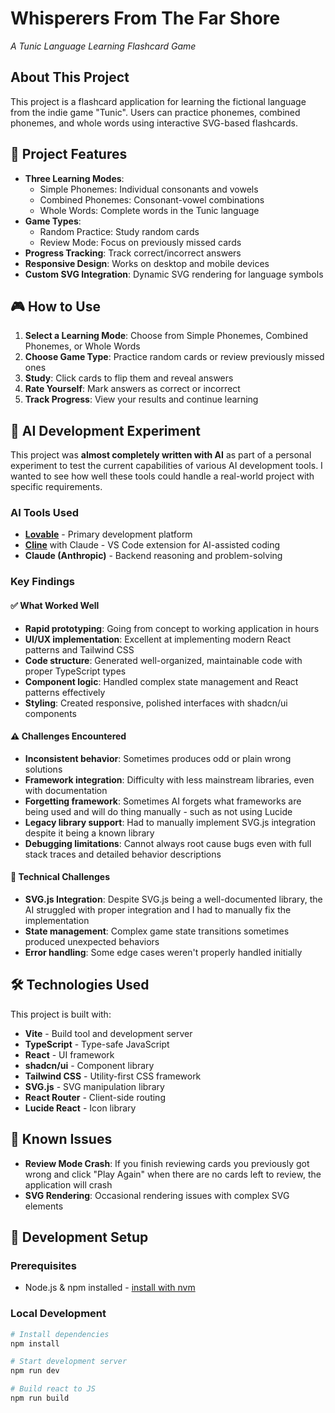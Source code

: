 # Whisperers From The Far Shore

_A Tunic Language Learning Flashcard Game_

## About This Project

This project is a flashcard application for learning the fictional language from the indie game "Tunic". Users can practice phonemes, combined phonemes, and whole words using interactive SVG-based flashcards.

## 🎯 Project Features

- **Three Learning Modes**:
  - Simple Phonemes: Individual consonants and vowels
  - Combined Phonemes: Consonant-vowel combinations
  - Whole Words: Complete words in the Tunic language
- **Game Types**:
  - Random Practice: Study random cards
  - Review Mode: Focus on previously missed cards
- **Progress Tracking**: Track correct/incorrect answers
- **Responsive Design**: Works on desktop and mobile devices
- **Custom SVG Integration**: Dynamic SVG rendering for language symbols

## 🎮 How to Use

1. **Select a Learning Mode**: Choose from Simple Phonemes, Combined Phonemes, or Whole Words
2. **Choose Game Type**: Practice random cards or review previously missed ones
3. **Study**: Click cards to flip them and reveal answers
4. **Rate Yourself**: Mark answers as correct or incorrect
5. **Track Progress**: View your results and continue learning

## 🤖 AI Development Experiment

This project was **almost completely written with AI** as part of a personal experiment to test the current capabilities of various AI development tools. I wanted to see how well these tools could handle a real-world project with specific requirements.

### AI Tools Used

- **[Lovable](https://lovable.dev)** - Primary development platform
- **[Cline](https://github.com/cline/cline)** with Claude - VS Code extension for AI-assisted coding
- **Claude (Anthropic)** - Backend reasoning and problem-solving

### Key Findings

#### ✅ What Worked Well

- **Rapid prototyping**: Going from concept to working application in hours
- **UI/UX implementation**: Excellent at implementing modern React patterns and Tailwind CSS
- **Code structure**: Generated well-organized, maintainable code with proper TypeScript types
- **Component logic**: Handled complex state management and React patterns effectively
- **Styling**: Created responsive, polished interfaces with shadcn/ui components

#### ⚠️ Challenges Encountered

- **Inconsistent behavior**: Sometimes produces odd or plain wrong solutions
- **Framework integration**: Difficulty with less mainstream libraries, even with documentation
- **Forgetting framework**: Sometimes AI forgets what frameworks are being used and will do thing manually - such as not using Lucide
- **Legacy library support**: Had to manually implement SVG.js integration despite it being a known library
- **Debugging limitations**: Cannot always root cause bugs even with full stack traces and detailed behavior descriptions

#### 🔧 Technical Challenges

- **SVG.js Integration**: Despite SVG.js being a well-documented library, the AI struggled with proper integration and I had to manually fix the implementation
- **State management**: Complex game state transitions sometimes produced unexpected behaviors
- **Error handling**: Some edge cases weren't properly handled initially

## 🛠️ Technologies Used

This project is built with:

- **Vite** - Build tool and development server
- **TypeScript** - Type-safe JavaScript
- **React** - UI framework
- **shadcn/ui** - Component library
- **Tailwind CSS** - Utility-first CSS framework
- **SVG.js** - SVG manipulation library
- **React Router** - Client-side routing
- **Lucide React** - Icon library

## 🐛 Known Issues

- **Review Mode Crash**: If you finish reviewing cards you previously got wrong and click "Play Again" when there are no cards left to review, the application will crash
- **SVG Rendering**: Occasional rendering issues with complex SVG elements

## 🚀 Development Setup

### Prerequisites

- Node.js & npm installed - [install with nvm](https://github.com/nvm-sh/nvm#installing-and-updating)

### Local Development

```bash
# Install dependencies
npm install

# Start development server
npm run dev

# Build react to JS
npm run build

```
